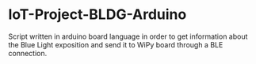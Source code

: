 # IoT-Project-BLDG-Arduino

Script written in arduino board language in order to get information about the Blue Light exposition and send it to WiPy board through a BLE connection.
